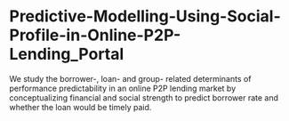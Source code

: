 # Predictive-Modelling-Using-Social-Profile-in-Online-P2P-Lending_Portal
We study the borrower-, loan- and group- related determinants of performance predictability in an online P2P lending market by conceptualizing financial and social strength to predict borrower rate and whether the loan would be timely paid.
